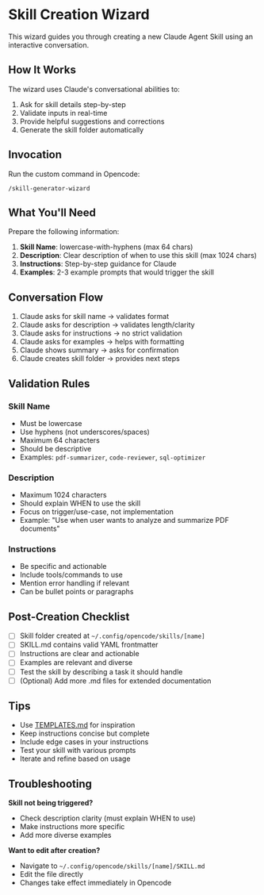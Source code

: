 # Skill Creation Wizard

This wizard guides you through creating a new Claude Agent Skill using an interactive conversation.

## How It Works
The wizard uses Claude's conversational abilities to:
1. Ask for skill details step-by-step
2. Validate inputs in real-time
3. Provide helpful suggestions and corrections
4. Generate the skill folder automatically

## Invocation
Run the custom command in Opencode:
```
/skill-generator-wizard
```

## What You'll Need
Prepare the following information:
1. **Skill Name**: lowercase-with-hyphens (max 64 chars)
2. **Description**: Clear description of when to use this skill (max 1024 chars)
3. **Instructions**: Step-by-step guidance for Claude
4. **Examples**: 2-3 example prompts that would trigger the skill

## Conversation Flow
1. Claude asks for skill name → validates format
2. Claude asks for description → validates length/clarity
3. Claude asks for instructions → no strict validation
4. Claude asks for examples → helps with formatting
5. Claude shows summary → asks for confirmation
6. Claude creates skill folder → provides next steps

## Validation Rules

### Skill Name
- Must be lowercase
- Use hyphens (not underscores/spaces)
- Maximum 64 characters
- Should be descriptive
- Examples: `pdf-summarizer`, `code-reviewer`, `sql-optimizer`

### Description
- Maximum 1024 characters
- Should explain WHEN to use the skill
- Focus on trigger/use-case, not implementation
- Example: "Use when user wants to analyze and summarize PDF documents"

### Instructions
- Be specific and actionable
- Include tools/commands to use
- Mention error handling if relevant
- Can be bullet points or paragraphs

## Post-Creation Checklist
- [ ] Skill folder created at `~/.config/opencode/skills/[name]`
- [ ] SKILL.md contains valid YAML frontmatter
- [ ] Instructions are clear and actionable
- [ ] Examples are relevant and diverse
- [ ] Test the skill by describing a task it should handle
- [ ] (Optional) Add more .md files for extended documentation

## Tips
- Use [TEMPLATES.md](TEMPLATES.md) for inspiration
- Keep instructions concise but complete
- Include edge cases in your instructions
- Test your skill with various prompts
- Iterate and refine based on usage

## Troubleshooting

**Skill not being triggered?**
- Check description clarity (must explain WHEN to use)
- Make instructions more specific
- Add more diverse examples

**Want to edit after creation?**
- Navigate to `~/.config/opencode/skills/[name]/SKILL.md`
- Edit the file directly
- Changes take effect immediately in Opencode
